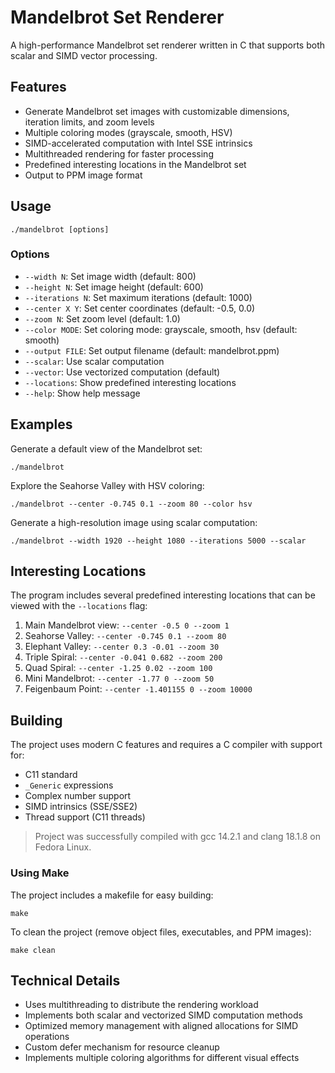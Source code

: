 # Mandelbrot Set Renderer

A high-performance Mandelbrot set renderer written in C that supports both scalar and SIMD vector processing.

## Features

- Generate Mandelbrot set images with customizable dimensions, iteration limits, and zoom levels
- Multiple coloring modes (grayscale, smooth, HSV)
- SIMD-accelerated computation with Intel SSE intrinsics
- Multithreaded rendering for faster processing
- Predefined interesting locations in the Mandelbrot set
- Output to PPM image format

## Usage

```
./mandelbrot [options]
```

### Options

- `--width N`: Set image width (default: 800)
- `--height N`: Set image height (default: 600)
- `--iterations N`: Set maximum iterations (default: 1000)
- `--center X Y`: Set center coordinates (default: -0.5, 0.0)
- `--zoom N`: Set zoom level (default: 1.0)
- `--color MODE`: Set coloring mode: grayscale, smooth, hsv (default: smooth)
- `--output FILE`: Set output filename (default: mandelbrot.ppm)
- `--scalar`: Use scalar computation
- `--vector`: Use vectorized computation (default)
- `--locations`: Show predefined interesting locations
- `--help`: Show help message

## Examples

Generate a default view of the Mandelbrot set:
```
./mandelbrot
```

Explore the Seahorse Valley with HSV coloring:
```
./mandelbrot --center -0.745 0.1 --zoom 80 --color hsv
```

Generate a high-resolution image using scalar computation:
```
./mandelbrot --width 1920 --height 1080 --iterations 5000 --scalar
```

## Interesting Locations

The program includes several predefined interesting locations that can be viewed with the `--locations` flag:

1. Main Mandelbrot view: `--center -0.5 0 --zoom 1`
2. Seahorse Valley: `--center -0.745 0.1 --zoom 80`
3. Elephant Valley: `--center 0.3 -0.01 --zoom 30`
4. Triple Spiral: `--center -0.041 0.682 --zoom 200`
5. Quad Spiral: `--center -1.25 0.02 --zoom 100`
6. Mini Mandelbrot: `--center -1.77 0 --zoom 50`
7. Feigenbaum Point: `--center -1.401155 0 --zoom 10000`

## Building

The project uses modern C features and requires a C compiler with support for:
- C11 standard
- `_Generic` expressions
- Complex number support
- SIMD intrinsics (SSE/SSE2)
- Thread support (C11 threads)

> Project was successfully compiled with gcc 14.2.1 and clang 18.1.8 on Fedora Linux.

### Using Make

The project includes a makefile for easy building:

```
make
```

To clean the project (remove object files, executables, and PPM images):

```
make clean
```

## Technical Details

- Uses multithreading to distribute the rendering workload
- Implements both scalar and vectorized SIMD computation methods
- Optimized memory management with aligned allocations for SIMD operations
- Custom defer mechanism for resource cleanup
- Implements multiple coloring algorithms for different visual effects
